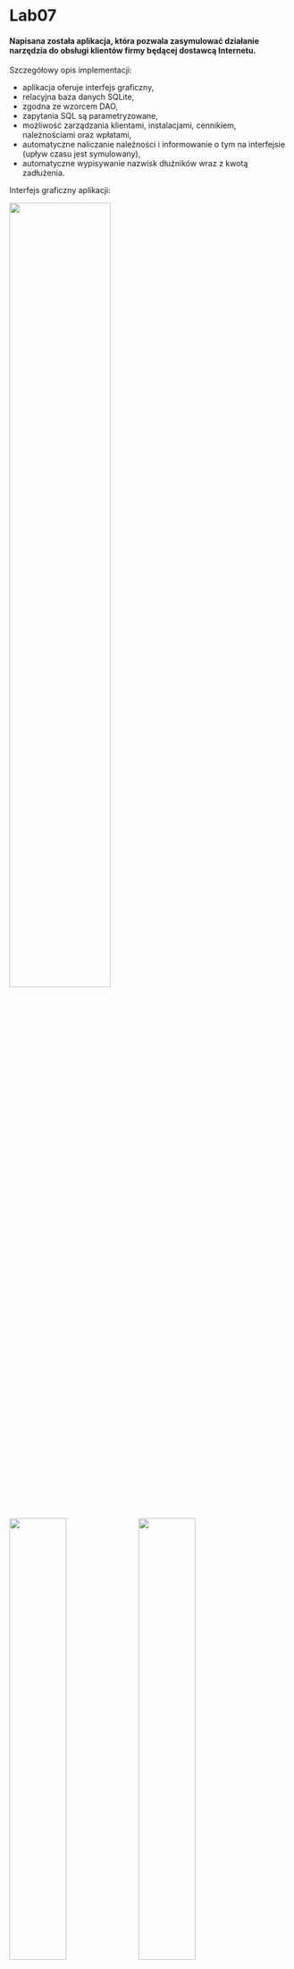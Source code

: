 # Lab07
#### Napisana została aplikacja, która pozwala zasymulować działanie narzędzia do obsługi klientów firmy będącej dostawcą Internetu.
Szczegółowy opis implementacji:
- aplikacja oferuje interfejs graficzny,
- relacyjna baza danych SQLite,
- zgodna ze wzorcem DAO, 
- zapytania SQL są parametryzowane,
- możliwość zarządzania klientami, instalacjami, cennikiem, należnościami oraz wpłatami,
- automatyczne naliczanie należności i informowanie o tym na interfejsie (upływ czasu jest symulowany),
- automatyczne wypisywanie nazwisk dłużników wraz z kwotą zadłużenia.

Interfejs graficzny aplikacji:

<img src="https://user-images.githubusercontent.com/49610728/195383389-b6299ebf-1ef7-4f43-a0b3-41732d610188.png" width="60%"> 

<img src="https://user-images.githubusercontent.com/49610728/195383393-c51d9cb6-dbf6-4970-817f-53d30b9e40a8.png" width="45%"> <img src="https://user-images.githubusercontent.com/49610728/195383394-3865bfca-6b05-455d-985b-d3271fbeb7cd.png" width="45%"> 
<img src="https://user-images.githubusercontent.com/49610728/195383397-43c7f216-f782-4d5b-bf8d-218935116090.png" width="45%"> 

<img src="https://user-images.githubusercontent.com/49610728/195383399-fa21cb80-4da9-4c3d-abb4-5f8b77102d22.png" width="45%"> <img src="https://user-images.githubusercontent.com/49610728/195383401-509d54f3-8d3c-4600-bde0-84cdaee40f64.png" width="45%">
 <br/> <br/> <br/>
Pokaz działania automatycznego naliczania należności:

<img src="https://user-images.githubusercontent.com/49610728/195385157-d6b3050d-8374-48a3-8eb9-c1e2074240e2.mp4" width="65%">
